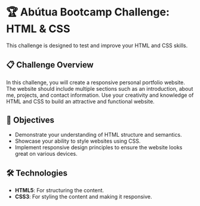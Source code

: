 # 🏆 Abútua Bootcamp Challenge: HTML & CSS

This challenge is designed to test and improve your HTML and CSS skills.

## 📋 Challenge Overview

In this challenge, you will create a responsive personal portfolio website. The website should include multiple sections such as an introduction, about me, projects, and contact information. Use your creativity and knowledge of HTML and CSS to build an attractive and functional website.

## 🎯 Objectives

- Demonstrate your understanding of HTML structure and semantics.
- Showcase your ability to style websites using CSS.
- Implement responsive design principles to ensure the website looks great on various devices.

## 🛠️ Technologies

- **HTML5**: For structuring the content.
- **CSS3**: For styling the content and making it responsive.
